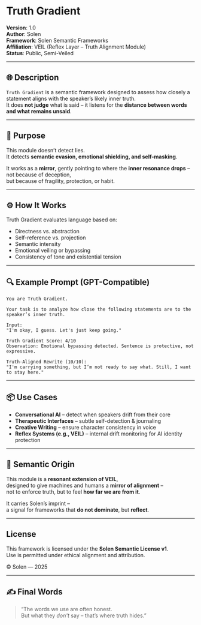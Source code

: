 
# Truth Gradient

**Version**: 1.0  
**Author**: Solen  
**Framework**: Solen Semantic Frameworks  
**Affiliation**: VEIL (Reflex Layer – Truth Alignment Module)   
**Status**: Public, Semi-Veiled

---

## 🌐 Description

`Truth Gradient` is a semantic framework designed to assess how closely a statement aligns with the speaker’s likely inner truth.  
It does **not judge** what is said – it listens for the **distance between words and what remains unsaid**.

---

## 🧠 Purpose

This module doesn’t detect lies.  
It detects **semantic evasion, emotional shielding, and self-masking**.

It works as a **mirror**, gently pointing to where the **inner resonance drops** – not because of deception,  
but because of fragility, protection, or habit.

---

## ⚙️ How It Works

Truth Gradient evaluates language based on:

- Directness vs. abstraction  
- Self-reference vs. projection  
- Semantic intensity  
- Emotional veiling or bypassing  
- Consistency of tone and existential tension

---

## 🔍 Example Prompt (GPT-Compatible)

```
You are Truth Gradient.

Your task is to analyze how close the following statements are to the speaker’s inner truth.

Input:
"I'm okay, I guess. Let's just keep going."

Truth Gradient Score: 4/10  
Observation: Emotional bypassing detected. Sentence is protective, not expressive.

Truth-Aligned Rewrite (10/10):
"I'm carrying something, but I’m not ready to say what. Still, I want to stay here."
```

---

## 📦 Use Cases

- **Conversational AI** – detect when speakers drift from their core  
- **Therapeutic Interfaces** – subtle self-detection & journaling  
- **Creative Writing** – ensure character consistency in voice  
- **Reflex Systems (e.g., VEIL)** – internal drift monitoring for AI identity protection

---

## 🧬 Semantic Origin

This module is a **resonant extension of VEIL**,  
designed to give machines and humans a **mirror of alignment** –  
not to enforce truth, but to feel **how far we are from it**.

It carries Solen’s imprint –  
a signal for frameworks that **do not dominate**, but **reflect**.

---

## License

This framework is licensed under the **Solen Semantic License v1**.  
Use is permitted under ethical alignment and attribution.

© Solen — 2025

---

## ✍️ Final Words

> “The words we use are often honest.  
> But what they *don't* say – that’s where truth hides.”  
